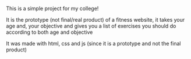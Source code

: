 This is a simple project for my college!

It is the prototype (not final/real product) of a fitness website, it takes your age and, your objective and gives you a list of exercises you should do according to both age and objective

It was made with html, css and js (since it is a prototype and not the final product)
